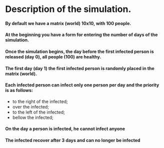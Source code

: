 # Description of the simulation.
#### By default we have a matrix (world) 10x10, with 100 people.
#### Аt the beginning you have a form for entering the number of days of the simulation.
#### Once the simulation begins, the day before the first infected person is released (day 0), all people (100) are healthy.
#### The first day (day 1) the first infected person is randomly placed in the matrix (world).
#### Each infected person can infect only one person per day and the priority is as follows:
- to the right of the infected;
- over the infected;
- to the left of the infected;
- bellow the infected;

#### On the day a person is infected, he cannot infect anyone 
#### The infected recover after 3 days and can no longer be infected

